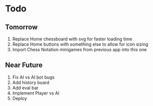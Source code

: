 # Todo

## Tomorrow

1. Replace Home chessboard with svg for faster loading time
2. Replace Home buttons with something else to allow for icon sizing
3. Import Chess Notation minigames from previous app into this one

## Near Future

1. Fix AI vs AI bot bugs
2. Add history board
3. Add eval bar
4. Implement Player vs AI
5. Deploy
